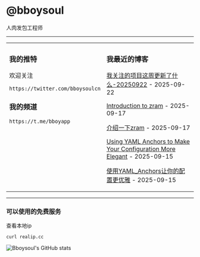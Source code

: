 # @bboysoul

人肉发包工程师

---


<table>
<tr>
<td valign="top" width="50%">

### 我的推特

欢迎关注

`https://twitter.com/bboysoulcn`

### 我的频道

`https://t.me/bboyapp`

</td>
<td valign="top" width="50%">

### 我最近的博客

<!-- blog start -->
[我关注的项目这周更新了什么-20250922](https://www.bboy.app/2025/09/22/%E6%88%91%E5%85%B3%E6%B3%A8%E7%9A%84%E9%A1%B9%E7%9B%AE%E8%BF%99%E5%91%A8%E6%9B%B4%E6%96%B0%E4%BA%86%E4%BB%80%E4%B9%88-20250922/) - 2025-09-22

[Introduction to zram](https://www.bboy.app/2025/09/17/introduction-to-zram/) - 2025-09-17

[介绍一下zram](https://www.bboy.app/2025/09/17/%E4%BB%8B%E7%BB%8D%E4%B8%80%E4%B8%8Bzram/) - 2025-09-17

[Using YAML Anchors to Make Your Configuration More Elegant](https://www.bboy.app/2025/09/15/using-yaml-anchors-to-make-your-configuration-more-elegant/) - 2025-09-15

[使用YAML_Anchors让你的配置更优雅](https://www.bboy.app/2025/09/15/%E4%BD%BF%E7%94%A8yaml_anchors%E8%AE%A9%E4%BD%A0%E7%9A%84%E9%85%8D%E7%BD%AE%E6%9B%B4%E4%BC%98%E9%9B%85/) - 2025-09-15
<!-- blog end -->
</td>
</tr></table>

---


### 可以使用的免费服务

查看本地ip

`curl realip.cc`

![Bboysoul's GitHub stats](https://github-readme-stats.vercel.app/api?username=bboysoulcn&show_icons=true)



